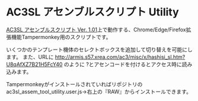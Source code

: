 # AC3SL アセンブルスクリプト Utility

[AC3SL アセンブルスクリプト Ver. 1.01](http://armis.s57.xrea.com/ac3/misc/x/hashisi_sl.htm)上で動作する、Chrome/Edge/Firefox拡張機能Tampermonkey用のスクリプトです。

いくつかのテンプレート機体のセレクトボックスを追加して切り替えを可能にします。
また、URLに http://armis.s57.xrea.com/ac3/misc/x/hashisi_sl.htm?U8qAfXZ7B21H5FcY40 のように ?とアセンコードを付けるとアクセス時に読み込みます。

Tampermonkeyがインストールされていればリポジトリのac3sl_assem_tool_utility.user.js→右上の『RAW』からインストールできます。

